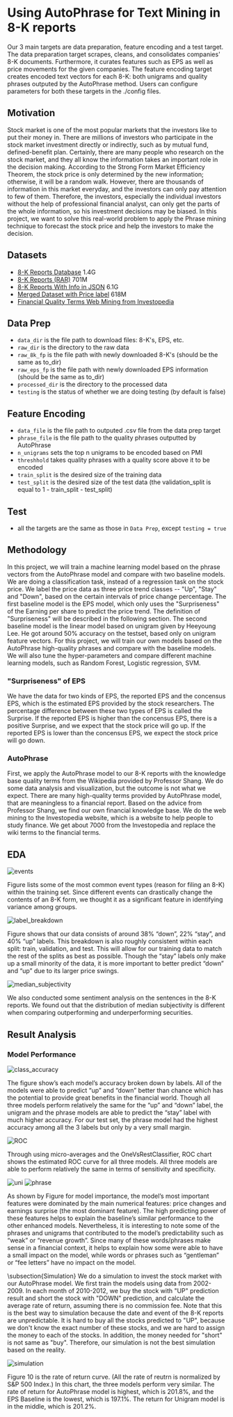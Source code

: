 # Using AutoPhrase for Text Mining in 8-K reports

Our 3 main targets are data preparation, feature encoding and a test target. The data preparation target scrapes, cleans, and consolidates companies' 8-K documents. Furthermore, it curates features such as EPS as well as price movements for the given companies. The feature encoding target creates encoded text vectors for each 8-K: both unigrams and quality phrases outputed by the AutoPhrase method. Users can configure parameters for both these targets in the ./config files.

## Motivation

Stock market is one of the most popular markets that the investors like to put their money in. There are millions of investors who participate in the stock market investment directly or indirectly, such as by mutual fund, defined-benefit plan. Certainly, there are many people who research on the stock market, and they all know the information takes an important role in the decision making. According to the Strong Form Market Efficiency Theorem, the stock price is only determined by the new information; otherwise, it will be a random walk. However, there are thousands of information in this market everyday, and the investors can only pay attention to few of them. Therefore, the investors, especially the individual investors without the help of professional financial analyst, can only get the parts of the whole information, so his investment decisions may be biased. In this project, we want to solve this real-world problem to apply the Phrase mining technique to forecast the stock price and help the investors to make the decision.

## Datasets

* [8-K Reports Database](https://nlp.stanford.edu/projects/lrec2014-stock/8K.tar.gz) 1.4G
* [8-K Reports (RAR)](https://www.dropbox.com/s/pu08xl15b8y7jvu/8K.rar?dl=0) 701M
* [8-K Reports With Info in JSON](https://www.dropbox.com/s/f7hxtruvkbu8ke9/8k.json?dl=0) 6.1G
* [Merged Dataset with Price label](https://www.dropbox.com/s/872mfi57vygyhbw/merged_all_data.csv?dl=0) 618M
* [Financial Quality Terms Web Mining from Investopedia](https://www.dropbox.com/s/ms1kh6kftrbpjz0/finance_quality.txt?dl=0)


## Data Prep

* `data_dir` is the file path to download files: 8-K's, EPS, etc.
* `raw_dir` is the directory to the raw data
* `raw_8k_fp` is the file path with newly downloaded 8-K's (should be the same as to_dir)
* `raw_eps_fp` is the file path with newly downloaded EPS information (should be the same as to_dir)
* `processed_dir` is the directory to the processed data
* `testing` is the status of whether we are doing testing (by default is false)


## Feature Encoding

* `data_file` is the file path to outputed .csv file from the data prep target
* `phrase_file` is the file path to the quality phrases outputted by AutoPhrase
* `n_unigrams` sets the top n unigrams to be encoded based on PMI
* `threshhold` takes quality phrases with a quality score above it to be encoded
* `train_split` is the desired size of the training data
* `test_split` is the desired size of the test data (the validation_split is equal to 1 - train_split - test_split)


## Test

* all the targets are the same as those in `Data Prep`, except `testing = true`

## Methodology

In this project, we will train a machine learning model based on the phrase vectors from the AutoPhrase model and compare with two baseline models. We are doing a classification task, instead of a regression task on the stock price. We label the price data as three price trend classes -- "Up", "Stay" and "Down", based on the certain intervals of price change percentage. The first baseline model is the EPS model, which only uses the "Surpriseness" of the Earning per share to predict the price trend. The definition of "Surpriseness" will be described in the following section. The second baseline model is the linear model based on unigram given by Heeyoung Lee. He got around 50% accuracy on the testset, based only on unigram feature vectors. For this project, we will train our own models based on the AutoPhrase high-quality phrases and compare with the baseline models. We will also tune the hyper-parameters and compare different machine learning models, such as Random Forest, Logistic regression, SVM. 

### "Surpriseness" of EPS
We have the data for two kinds of EPS, the reported EPS and the concensus EPS, which is the estimated EPS provided by the stock researchers. The percentage difference between these two types of EPS is called the Surprise. If the reported EPS is higher than the concensus EPS, there is a positive Surprise, and we expect that the stock price will go up. If the reported EPS is lower than the concensus EPS, we expect the stock price will go down.

### AutoPhrase
First, we apply the AutoPhrase model to our 8-K reports with the knowledge base quality terms from the Wikipedia provided by Professor Shang. We do some data analysis and visualization, but the outcome is not what we expect. There are many high-quality terms provided by AutoPhrase model, that are meaningless to a financial report. Based on the advice from Professor Shang, we find our own financial knowledge base. We do the web mining to the Investopedia website, which is a website to help people to study finance. We get about 7000 from the Investopedia and replace the wiki terms to the financial terms. 

## EDA

![events](/events.png)

Figure lists some of the most common event types (reason for filing an 8-K) within the training set. Since different events can drastically change the contents of an 8-K form, we thought it as a significant feature in identifying variance among groups.

![label_breakdown](/label_breakdown.png)

Figure shows that our data consists of around 38% “down”, 22% “stay”, and 40% “up” labels. This breakdown is also roughly consistent within each split: train, validation, and test. This will allow for our training data to match the rest of the splits as best as possible. Though the “stay” labels only make up a small minority of the data, it is more important to better predict “down” and “up” due to its larger price swings.

![median_subjectivity](/median_subjectivity.png)

We also conducted some sentiment analysis on the sentences in the 8-K reports. We found out that the distribution of median subjectivity is different when comparing outperforming and underperforming securities.

## Result Analysis

### Model Performance

![class_accuracy](/class_accuracy.png)

The figure show’s each model’s accuracy broken down by labels. All of the models were able to predict “up” and “down” better than chance which has the potential to provide great benefits in the financial world. Though all three models perform relatively the same for the “up” and “down” label, the unigram and the phrase models are able to predict the “stay” label with much higher accuracy. For our test set, the phrase model had the highest accuracy among all the 3 labels but only by a very small margin.

![ROC](/ROC.png)

Through using micro-averages and the OneVsRestClassifier, ROC chart shows the estimated ROC curve for all three models. All three models are able to perform relatively the same in terms of sensitivity and specificity.

![uni](/uni_model_importance.png)
![phrase](/phrase_model_importance.png)

As shown by Figure for model importance, the model’s most important features were dominated by the main numerical features: price changes and earnings surprise (the most dominant feature). The high predicting power of these features helps to explain the baseline’s similar performance to the other enhanced models. Nevertheless, it is interesting to note some of the phrases and unigrams that contributed to the model’s predictability such as “weak” or “revenue growth”. Since many of these words/phrases make sense in a financial context, it helps to explain how some were able to have a small impact on the model, while words or phrases such as “gentleman” or “fee letters” have no impact on the model.

\subsection{Simulation}
We do a simulation to invest the stock market with our AutoPhrase model. We first train the models using data from 2002-2009. In each month of 2010-2012, we buy the stock with "UP" prediction result and short the stock with "DOWN" prediction, and calculate the average rate of return, assuming there is no commission fee. Note that this is the best way to simulation because the date and event of the 8-K reports are unpredictable. It is hard to buy all the stocks predicted to "UP", because we don't know the exact number of these stocks, and we are hard to assign the money to each of the stocks. In addition, the money needed for "short" is not same as "buy". Therefore, our simulation is not the best simulation based on the reality. 

![simulation](/simulation.png)

Figure 10 is the rate of return curve. (All the rate of reutrn is normalized by S&P 500 Index.) In this chart, the three models perform very similar. The rate of return for AutoPhrase model is highest, which is 201.8%, and the EPS Baseline is the lowest, which is 197.1\%. The return for Unigram model is in the middle, which is 201.2%. 


